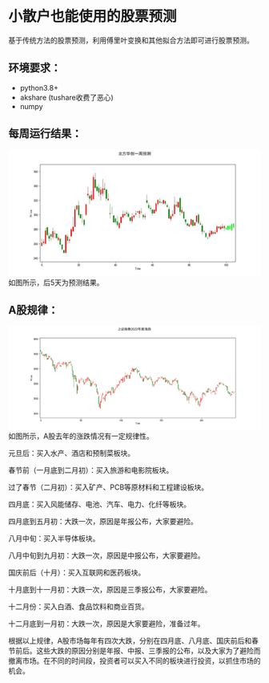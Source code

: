 # 小散户也能使用的股票预测
基于传统方法的股票预测，利用傅里叶变换和其他拟合方法即可进行股票预测。
## 环境要求：
* python3.8+
* akshare (tushare收费了恶心)
* numpy
## 每周运行结果：
![result](week.jpeg)
如图所示，后5天为预测结果。
## A股规律：
![result](year.png)
如图所示，A股去年的涨跌情况有一定规律性。

元旦后：买入水产、酒店和预制菜板块。

春节前（一月底到二月初）：买入旅游和电影院板块。

过了春节（二月初）：买入矿产、PCB等原材料和工程建设板块。

四月底：买入风能储存、电池、汽车、电力、化纤等板块。

四月底到五月初：大跌一次，原因是年报公布，大家要避险。

八月中旬：买入半导体板块。

八月中旬到九月初：大跌一次，原因是中报公布，大家要避险。

国庆前后（十月）：买入互联网和医药板块。

十月底到十一月初：大跌一次，原因是三季报公布，大家要避险。

十二月份：买入白酒、食品饮料和商业百货。

十二月底到一月初：大跌一次，原因是大家要避险，准备过年。

根据以上规律，A股市场每年有四次大跌，分别在四月底、八月底、国庆前后和春节前后。这些大跌的原因分别是年报、中报、三季报的公布，以及大家为了避险而撤离市场。在不同的时间段，投资者可以买入不同的板块进行投资，以抓住市场的机会。
